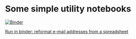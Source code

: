 # Some simple utility notebooks

[![Binder](https://mybinder.org/badge.svg)](https://mybinder.org/v2/gh/ctb/utility-notebooks/master)

[Run in binder: reformat e-mail addresses from a spreadsheet](https://mybinder.org/v2/gh/ctb/utility-notebooks/master?filepath=reformat-email.ipynb)



